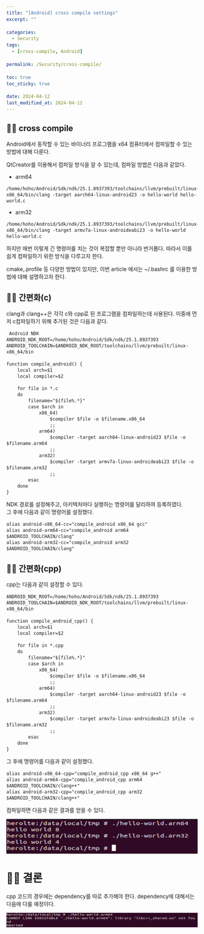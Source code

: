 ```yaml
---
title: "[Android] cross compile settings"
excerpt: ""

categories:
  - Security
tags:
  - [cross-compile, Android]

permalink: /Security/cross-compile/

toc: true
toc_sticky: true

date: 2024-04-12
last_modified_at: 2024-04-12
---
```


## ☝🏻 cross compile

Android에서 동작할 수 있는 바이너리 프로그램을 x64 컴퓨터에서 컴파일할 수 있는 방법에 대해 다룬다.

QtCreator를 이용해서 컴파일 방식을 알 수 있는데, 컴파일 방법은 다음과 같았다.

- arm64
```
/home/hoho/Android/Sdk/ndk/25.1.8937393/toolchains/llvm/prebuilt/linux-x86_64/bin/clang -target aarch64-linux-android23 -o hello-world hello-world.c
```

- arm32
```
/home/hoho/Android/Sdk/ndk/25.1.8937393/toolchains/llvm/prebuilt/linux-x86_64/bin/clang -target armv7a-linux-androideabi23 -o hello-world hello-world.c
```

하지만 매번 이렇게 긴 명령어를 치는 것이 복잡할 뿐만 아니라 번거롭다.
따라서 이를 쉽게 컴파일하기 위한 방식을 다루고자 한다.

cmake,.profile 등 다양한 방법이 있지만, 이번 article 에서는 ~/.bashrc 를 이용한 방법에 대해 설명하고자 한다.

## ☝🏻 간편화(c)
clang과 clang++은 각각 c와 cpp로 된 프로그램을 컴파일하는데 사용된다.
이중에 먼저 c컴파일하기 위해 추가된 것은 다음과 같다.

```
 Android NDK
ANDROID_NDK_ROOT=/home/hoho/Android/Sdk/ndk/25.1.8937393
ANDROID_TOOLCHAIN=$ANDROID_NDK_ROOT/toolchains/llvm/prebuilt/linux-x86_64/bin

function compile_android() {
    local arch=$1
    local compiler=$2
    
    for file in *.c
    do
        filename="${file%.*}"
        case $arch in
            x86_64)
                $compiler $file -o $filename.x86_64
                ;;
            arm64)
                $compiler -target aarch64-linux-android23 $file -o $filename.arm64
                ;;
            arm32)
                $compiler -target armv7a-linux-androideabi23 $file -o $filename.arm32
                ;;
        esac
    done
}
```

NDK 경로를 설정해주고, 아키텍처마다 실행하는 명령어를 달리하여 등록하였다.<br>
그 후에 다음과 같이 명령어를 설정했다.

```
alias android-x86_64-cc="compile_android x86_64 gcc"
alias android-arm64-cc="compile_android arm64 $ANDROID_TOOLCHAIN/clang"
alias android-arm32-cc="compile_android arm32 $ANDROID_TOOLCHAIN/clang"
```

## ☝🏻 간편화(cpp)
cpp는 다음과 같이 설정할 수 있다.

```
ANDROID_NDK_ROOT=/home/hoho/Android/Sdk/ndk/25.1.8937393
ANDROID_TOOLCHAIN=$ANDROID_NDK_ROOT/toolchains/llvm/prebuilt/linux-x86_64/bin

function compile_android_cpp() {
    local arch=$1
    local compiler=$2

    for file in *.cpp
    do
        filename="${file%.*}"
        case $arch in
            x86_64)
                $compiler $file -o $filename.x86_64
                ;;
            arm64)
                $compiler -target aarch64-linux-android23 $file -o $filename.arm64
                ;;
            arm32)
                $compiler -target armv7a-linux-androideabi23 $file -o $filename.arm32
                ;;
        esac
    done
}
```

그 후에 명령어를 다음과 같이 설정했다.

```
alias android-x86_64-cpp="compile_android_cpp x86_64 g++"
alias android-arm64-cpp="compile_android_cpp arm64 $ANDROID_TOOLCHAIN/clang++"
alias android-arm32-cpp="compile_android_cpp arm32 $ANDROID_TOOLCHAIN/clang++"
```

컴파일하면 다음과 같은 결과를 얻을 수 있다.

<img src="/assets/images/android.png">

# ☝🏻 결론
cpp 코드의 경우에는 dependency를 따로 추가해야 한다. dependency에 대해서는 다음에 다룰 예정이다.

<img src="/assets/images/cpp_dependency.png">

